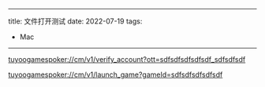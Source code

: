 
---
title: 文件打开测试
date: 2022-07-19
tags:
- Mac
---


<a href="tuyoogamespoker://cm/v1/verify_account?ott=sdfsdfsdfsdfsdf_sdfsdfsdf">tuyoogamespoker://cm/v1/verify_account?ott=sdfsdfsdfsdfsdf_sdfsdfsdf</a>



<a href="tuyoogamespoker://cm/v1/launch_game?gameId=sdfsdfsdfsdfsdf">tuyoogamespoker://cm/v1/launch_game?gameId=sdfsdfsdfsdfsdf</a>
